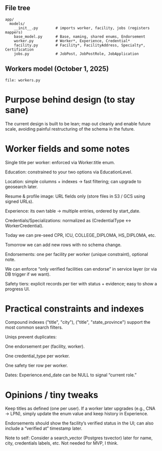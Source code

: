 ## File tree

```
app/
  models/
    __init__.py        # imports worker, facility, jobs (registers mappers)
    base_model.py      # Base, naming, shared enums, Endorsement
    worker.py          # Worker*, Experience, Credential*
    facility.py        # Facility*, FacilityAddress, Specialty*, Certification
    jobs.py            # JobPost, JobPostRole, JobApplication
```



## Workers model (October 1, 2025)

```
file: workers.py
```

# Purpose behind design (to stay sane)

The current design is built to be lean;
map out cleanly and enable future scale,
avoiding painful restructuring of the schema in the future.

# Worker fields and some notes

Single title per worker: enforced via Worker.title enum.

Education: constrained to your two options via EducationLevel.

Location: simple columns + indexes → fast filtering; can upgrade to geosearch later.

Resume & profile image: URL fields only (store files in S3 / GCS using signed URLs).

Experience: its own table → multiple entries, ordered by start_date.

Credentials/Specializations: normalized as (CredentialType ↔ WorkerCredential).

Today we can pre-seed CPR, ICU, COLLEGE_DIPLOMA, HS_DIPLOMA, etc.

Tomorrow we can add new rows with no schema change.

Endorsements: one per facility per worker (unique constraint), optional note.

We can enforce “only verified facilities can endorse” in service layer (or via DB trigger if we want).

Safety tiers: explicit records per tier with status + evidence; easy to show a progress UI.

# Practical constraints and indexes

Compound indexes ("title", "city"), ("title", "state_province") support the most common search filters.

Uniqs prevent duplicates:

One endorsement per (facility, worker).

One credential_type per worker.

One safety tier row per worker.

Dates: Experience.end_date can be NULL to signal “current role.”

# Opinions / tiny tweaks

Keep titles as defined (one per user). If a worker later upgrades (e.g., CNA → LPN), simply update the enum value and keep history in Experience.

Endorsements should show the facility’s verified status in the UI; can also include a “verified at” timestamp later.

Note to self: Consider a search_vector (Postgres tsvector) later for name, city, credentials labels, etc. Not needed for MVP, I think.
